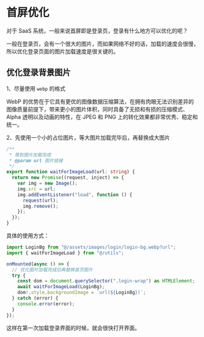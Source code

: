# 首屏优化

对于 SaaS 系统，一般来说首屏即是登录页，登录有什么地方可以优化的呢？

一般在登录页，会有一个很大的图片，而如果网络不好的话，加载的速度会很慢，所以优化登录页面的图片加载速度是很关键的。

## 优化登录背景图片

1、尽量使用 `webp` 的格式

WebP 的优势在于它具有更优的图像数据压缩算法，在拥有肉眼无法识别差异的图像质量前提下，带来更小的图片体积，同时具备了无损和有损的压缩模式、Alpha 透明以及动画的特性，在 JPEG 和 PNG 上的转化效果都非常优秀、稳定和统一。

2、先使用一个小的占位图片，等大图片加载完毕后，再替换成大图片

```ts
/**
 * 等到图片加载完成
 * @param url 图片链接
 */
export function waitForImageLoad(url: string) {
  return new Promise((request, inject) => {
    var img = new Image();
    img.src = url;
    img.addEventListener("load", function () {
      request(url);
      img.remove();
    });
  });
}
```

具体的使用方式：

```ts
import LoginBg from "@/assets/images/login/login-bg.webp?url";
import { waitForImageLoad } from "@/utils";

onMounted(async () => {
  // 优化图片加载完成后再替换首页图片
  try {
    const dom = document.querySelector(".login-wrap") as HTMLElement;
    await waitForImageLoad(LoginBg);
    dom!.style.backgroundImage = `url(${LoginBg})`;
  } catch (error) {
    console.error(error);
  }
});
```

这样在第一次加载登录界面的时候，就会很快打开界面。
